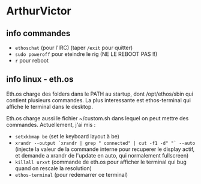 # ArthurVictor

## info commandes
- `ethoschat` (pour l'IRC) (taper `/exit` pour quitter)
- `sudo poweroff` pour eteindre le rig (NE LE REBOOT PAS !!)
- `r` pour reboot

## info linux - eth.os
Eth.os charge des folders dans le PATH au startup, dont /opt/ethos/sbin qui contient plusieurs commandes.
La plus interessante est ethos-terminal qui affiche le terminal dans le desktop.

Eth.os charge aussi le fichier ~/custom.sh dans lequel on peut mettre des commandes.
Actuellement, j'ai mis : 
- `setxkbmap be` (set le keyboard layout à be)
- ``xrandr --output `xrandr | grep " connected" | cut -f1 -d" "` --auto`` (injecte la valeur de la commande interne pour recuperer le display actif, et demande a xrandr de l'update en auto, qui normalement fullscreen)
- `killall urxvt` (commande de eth.os pour afficher le terminal qui bug quand on rescale la resolution)
- `ethos-terminal` (pour redemarrer ce terminal)
